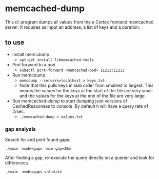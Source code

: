 # memcached-dump

This cli program dumps all values from the a Cortex frontend memcached server.  It requires as input an address, a list of keys and a duration.

## to use

- Install memcdump
  - `apt-get install libmemcached-tools`
- Port forward to a pod
  - `kubectl port-forward <memcached-pod> 11211:11211`
- Run memcdump
  - `memcdump --servers=localhost > keys.txt`
  - Note that this pulls keys in slab order from smallest to largest.  This means the values for the keys at the start of the file are very small and the values for the keys at the end of the file are very large.
- Run memcached-dump to start dumping json versions of CachedResponses to console.  By default it will have a query rate of 2/sec.
  - `./memcached-dump > values.txt`

### gap analysis

Search for and print found gaps:

```
./main -mode=gaps -min-gap=30m
```

After finding a gap, re-execute the query directly on a querier and look for differences.

```
./main -mode=gaps-validate
```